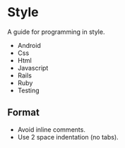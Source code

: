 # Style

A guide for programming in style.

* Android
* Css
* Html
* Javascript
* Rails
* Ruby
* Testing


## Format

* Avoid inline comments.
* Use 2 space indentation (no tabs).

